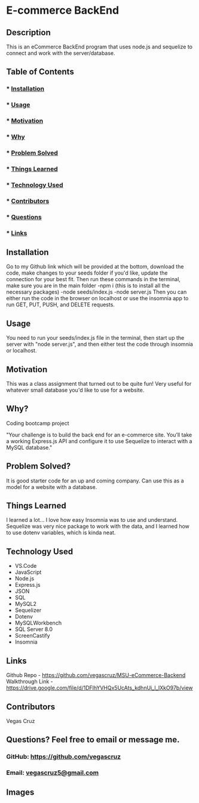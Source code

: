   # E-commerce BackEnd

  ## Description
  This is an eCommerce BackEnd program that uses node.js and sequelize to connect and work with the server/database. 
  
  ## Table of Contents
  ###  * [Installation](#installation)
  ###  * [Usage](#usageInformation)
  ###  * [Motivation](#motivation)
  ###  * [Why](#why)
  ###  * [Problem Solved](#problemSolved)
  ###  * [Things Learned](#thingsLearned)
  ###  * [Technology Used](#technologyUsed)
  ###  * [Contributors](#contributionGuidelines)
  ###  * [Questions](#questions)
  ###  * [Links](#links)
  
  ## Installation
  Go to my Github link which will be provided at the bottom, download the code, make changes to your seeds folder if you'd like, update the connection for your best fit. Then run these commands in the terminal, make sure you are in the main folder
  -npm i (this is to install all the necessary packages)
  -node seeds/index.js
  -node server.js
  Then you can either run the code in the browser on localhost or use the insomnia app to run GET, PUT, PUSH, and DELETE requests.
 
  ## Usage
  You need to run your seeds/index.js file in the terminal, then start up the server with "node server.js", and then either test the code through insomnia or localhost.

  ## Motivation
  This was a class assignment that turned out to be quite fun! Very useful for whatever small database you'd like to use for a website. 

  ## Why?
  Coding bootcamp project

  "Your challenge is to build the back end for an e-commerce site. You’ll take a working Express.js API and configure it to use Sequelize to interact with a MySQL database."

  ## Problem Solved?
  It is good starter code for an up and coming company. Can use this as a model for a website with a database.

  ## Things Learned
  I learned a lot... I love how easy Insomnia was to use and understand. Sequelize was very nice package to work with the data, and I learned how to use dotenv variables, which is kinda neat. 

  ## Technology Used
  * VS.Code
  * JavaScript
  * Node.js
  * Express.js
  * JSON
  * SQL
  * MySQL2
  * Sequelizer
  * Dotenv
  * MySQLWorkbench
  * SQL Server 8.0
  * ScreenCastify
  * Insomnia

  ## Links
  Github Repo - https://github.com/vegascruz/MSU-eCommerce-Backend
  Walkthrough Link - https://drive.google.com/file/d/1DFlhYVHQx5UcAts_kdhnUi_l_IXkO97b/view
  
  ## Contributors
  Vegas Cruz

  ## Questions? Feel free to email or message me.
  ### GitHub: https://github.com/vegascruz
  ### Email: vegascruz5@gmail.com

  ## Images
